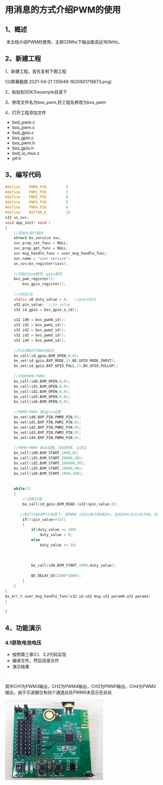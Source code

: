 # 用消息的方式介绍PWM的使用

## 1、概述

​		本文档介绍PWM的使用，主频32Mhz下输出能高达160kHz。

## 2、新建工程

1、新建工程，首先复制下图工程

![](屏幕截图 2021-04-21 135649-1620901719673.png)

2、粘贴到SDK3\example目录下

3、修改文件名为bxs_pwm,将工程名修改为bxs_pwm

4、打开工程添加文件

- bxd_pwm.c
- bxs_pwm.c
- bxd_gpio.c
- bxs_gpio.c
- bxs_pwm.h
- bxs_gpio.h
- bxd_io_mux.c
- plf.h

## 3、编写代码

```c
#define    PWM0_PIN			2
#define    PWM1_PIN			3
#define    PWM2_PIN			4
#define    PWM3_PIN			5
#define	   PWM4_PIN			6
#define    BUTTON_0         15
s32 us_svc;
void app_init( void )
{
    //初始化用户服务
    struct bx_service svc;
    svc.prop_set_func = NULL;
    svc.prop_get_func = NULL;
    svc.msg_handle_func = user_msg_handle_func;
    svc.name = "user service";
    us_svc=bx_register(&svc);
    
    //初始化pwm服务、gpio服务
    bxs_pwm_register();
		bxs_gpio_register();
    
    //代码实现
    static u8 duty_value = 0;	//pwm占空比
	u32 pin_value;	//io value
	s32 id_gpio = bxs_gpio_a_id();
	
    s32 id0 = bxs_pwm0_id();
	s32 id1 = bxs_pwm1_id();
	s32 id2 = bxs_pwm2_id();
	s32 id3 = bxs_pwm3_id();
	s32 id4 = bxs_pwm4_id();

    //P15即BUTTON0初始化
	bx_call(id_gpio,BXM_OPEN,0,0);
	bx_set(id_gpio,BXP_MODE,15,BX_GPIO_MODE_INPUT);
	bx_set(id_gpio,BXP_GPIO_PULL,15,BX_GPIO_PULLUP);
	
    //开启PWM0~PWM4
    bx_call(id0,BXM_OPEN,0,0);
	bx_call(id1,BXM_OPEN,0,0);
	bx_call(id2,BXM_OPEN,0,0);
	bx_call(id3,BXM_OPEN,0,0);
	bx_call(id4,BXM_OPEN,0,0);
	
    //PWM0~PWM4 输出pin设置
	bx_set(id0,BXP_PIN,PWM0_PIN,0);
	bx_set(id1,BXP_PIN,PWM1_PIN,0);
	bx_set(id2,BXP_PIN,PWM2_PIN,0);	
	bx_set(id3,BXP_PIN,PWM3_PIN,0);	
	bx_set(id4,BXP_PIN,PWM4_PIN,0);

    //PWM0~PWM4 输出设置，包括频率、占空比
	bx_call(id0,BXM_START,1000,0);
	bx_call(id1,BXM_START,50000,20);
	bx_call(id2,BXM_START,160000,50);
	bx_call(id3,BXM_START,10000,40);
	bx_call(id4,BXM_START,1000,100);


	while(1)
	{
        //读取IO值
	    bx_call(id_gpio,BXM_READ,(u32)&pin_value,0);
		
       //BUTTON0即P15有按下，则PWM0 占空比每次递增10%，达到100%后又从0开始，如此循环
		if(!(pin_value>>15))
		{
		    if(duty_value >= 100)
				duty_value = 0;
			else
				duty_value += 10;

			
			
			bx_call(id0,BXM_START,1000,duty_value);

			BX_DELAY_US(1000*1000);
		}
	}
}
bx_err_t user_msg_handle_func(s32 id,u32 msg,u32 param0,u32 param1)
{
    
}
```



## 4、功能演示

### 4.1获取电池电压

- 按照第三章3.1、3.2代码实现
- 编译文件，然后烧录文件
- 演示结果

<img src="image-20200831150806978.png" style="zoom:15%;" />

其中CH1为PWM3输出，CH2为PWM4输出，CH3为PWM1输出，CH4为PWM2输出，由于示波器仅有四个通道此处PWM0未显示在此处

<img src="image-20200831151120280.png" style="zoom:33%;" />